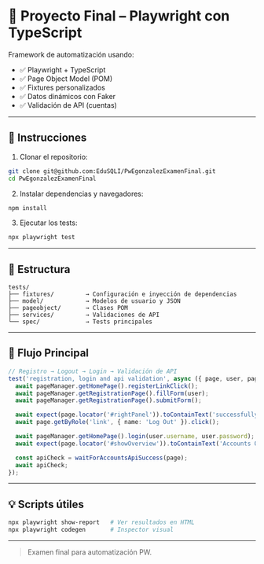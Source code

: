 # 🧪 Proyecto Final – Playwright con TypeScript

Framework de automatización usando:

- ✅ Playwright + TypeScript
- ✅ Page Object Model (POM)
- ✅ Fixtures personalizados
- ✅ Datos dinámicos con Faker
- ✅ Validación de API (cuentas)

---

## 🚀 Instrucciones

1. Clonar el repositorio:

```bash
git clone git@github.com:EduSQLI/PwEgonzalezExamenFinal.git
cd PwEgonzalezExamenFinal
```

2. Instalar dependencias y navegadores:

```bash
npm install
```

3. Ejecutar los tests:

```bash
npx playwright test
```

---

## 📁 Estructura

```
tests/
├── fixtures/         → Configuración e inyección de dependencias
├── model/            → Modelos de usuario y JSON
├── pageobject/       → Clases POM
├── services/         → Validaciones de API
└── spec/             → Tests principales
```

---

## 🧪 Flujo Principal

```ts
// Registro → Logout → Login → Validación de API
test('registration, login and api validation', async ({ page, user, pageManager, waitForAccountsApiSuccess }) => {
  await pageManager.getHomePage().registerLinkClick();
  await pageManager.getRegistrationPage().fillForm(user);
  await pageManager.getRegistrationPage().submitForm();

  await expect(page.locator('#rightPanel')).toContainText('successfully');
  await page.getByRole('link', { name: 'Log Out' }).click();

  await pageManager.getHomePage().login(user.username, user.password);
  await expect(page.locator('#showOverview')).toContainText('Accounts Overview');

  const apiCheck = waitForAccountsApiSuccess(page);
  await apiCheck;
});
```

---

## 💡 Scripts útiles

```bash
npx playwright show-report   # Ver resultados en HTML
npx playwright codegen       # Inspector visual
```

---

> Examen final para automatización PW.
